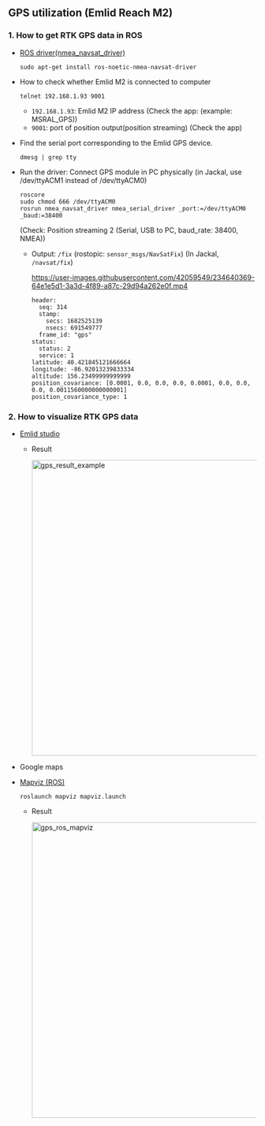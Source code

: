 ## GPS utilization (Emlid Reach M2)

### 1. How to get RTK GPS data in ROS

* [ROS driver(nmea_navsat_driver)](http://wiki.ros.org/nmea_navsat_driver)
  ```
  sudo apt-get install ros-noetic-nmea-navsat-driver
  ```

* How to check whether Emlid M2 is connected to computer
  ```
  telnet 192.168.1.93 9001
  ```
  
  * `192.168.1.93`: Emlid M2 IP address (Check the app: (example: MSRAL_GPS))
  * `9001`: port of position output(position streaming) (Check the app)
  
* Find the serial port corresponding to the Emlid GPS device.
  ```
  dmesg | grep tty
  ```
   
* Run the driver: Connect GPS module in PC physically (in Jackal, use /dev/ttyACM1 instead of /dev/ttyACM0)
  ```
  roscore
  sudo chmod 666 /dev/ttyACM0
  rosrun nmea_navsat_driver nmea_serial_driver _port:=/dev/ttyACM0 _baud:=38400
  ```
  
  (Check: Position streaming 2 (Serial, USB to PC, baud_rate: 38400, NMEA))
  
  * Output: `/fix` (rostopic: `sensor_msgs/NavSatFix`) (In Jackal, `/navsat/fix`)
  
    https://user-images.githubusercontent.com/42059549/234640369-64e1e5d1-3a3d-4f89-a87c-29d94a262e0f.mp4

    ```
    header: 
      seq: 314
      stamp: 
        secs: 1682525139
        nsecs: 691549777
      frame_id: "gps"
    status: 
      status: 2
      service: 1
    latitude: 40.421845121666664
    longitude: -86.92013239833334
    altitude: 156.23499999999999
    position_covariance: [0.0001, 0.0, 0.0, 0.0, 0.0001, 0.0, 0.0, 0.0, 0.0011560000000000001]
    position_covariance_type: 1
    ```

### 2. How to visualize RTK GPS data
  
  * [Emlid studio](https://docs.emlid.com/emlid-studio/kinematic-processing-workflow/?_gl=1*1a2vkm3*_ga*MTY5MzgyODgwMy4xNjgxNDE1MTY4*_ga_958NJK16DK*MTY4MjA4MDU5NC42LjEuMTY4MjA4MjExMS4wLjAuMA..) 
  
    * Result
  
      <img src="https://user-images.githubusercontent.com/42059549/233645675-559a67e9-482b-44dc-8f5d-57aa26619905.JPG" alt="gps_result_example" width="600" />
  
  * Google maps
  
  * [Mapviz (ROS)](https://medium.com/@hitlx916/visualize-the-gnss-messages-in-mapviz-ros-4ae7eec19936)
    ```
    roslaunch mapviz mapviz.launch
    ```

    * Result
    
      <img src="https://user-images.githubusercontent.com/42059549/234695130-fdeb13d6-7207-4255-943a-2382f439369c.png" alt="gps_ros_mapviz" width="600" /> 

  
    
